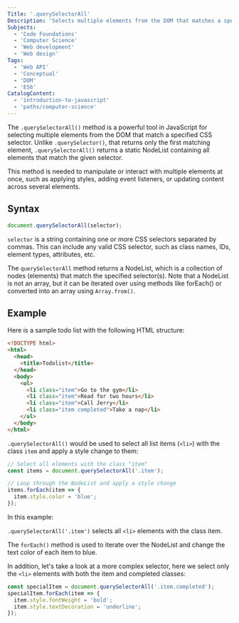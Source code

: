 ```yaml
---
Title: '.querySelectorAll'
Description: 'Selects multiple elements from the DOM that matches a specific CSS selector.'
Subjects:
  - 'Code Foundations'
  - 'Computer Science'
  - 'Web development'
  - 'Web design'
Tags:
  - 'Web API'
  - 'Conceptual'
  - 'DOM'
  - 'ES6'
CatalogContent:
  - 'introduction-to-javascript'
  - 'paths/computer-science'
---
```


The `.querySelectorAll()` method is a powerful tool in JavaScript for selecting multiple elements from the DOM that match a specified CSS selector. Unlike `.querySelector()`, that returns only the first matching element, `.querySelectorAll()` returns a static NodeList containing all elements that match the given selector.

This method is needed to manipulate or interact with multiple elements at once, such as applying styles, adding event listeners, or updating content across several elements.

## Syntax


```javascript
document.querySelectorAll(selector);
```

`selector` is a string containing one or more CSS selectors separated by commas. This can include any valid CSS selector, such as class names, IDs, element types, attributes, etc.


The `querySelectorAll` method returns a NodeList, which is a collection of nodes (elements) that match the specified selector(s). Note that a NodeList is not an array, but it can be iterated over using methods like forEach() or converted into an array using `Array.from()`.

## Example

Here is a sample todo list with the following HTML structure:

```html
<!DOCTYPE html>
<html>
  <head>
    <title>Todolist</title>
  </head>
  <body>
    <ul>
      <li class="item">Go to the gym</li>
      <li class="item">Read for two hours</li>
      <li class="item">Call Jerry</li>
      <li class="item completed">Take a nap</li>
    </ul>
  </body>
</html>
```
`.querySelectorAll()` would be used to select all list items (`<li>`) with the class `item` and apply a style change to them:

    
```javascript
// Select all elements with the class "item"
const items = document.querySelectorAll('.item');

// Loop through the NodeList and apply a style change
items.forEach(item => {
  item.style.color = 'blue';
});
```

In this example:

`.querySelectorAll('.item')` selects all `<li>` elements with the class item.

The `forEach()` method is used to iterate over the NodeList and change the text color of each item to blue.

In addition, let's take a look at a more complex selector, here we select only the `<li>` elements with both the item and completed classes:

```javascript
const specialItem = document.querySelectorAll('.item.completed');
specialItem.forEach(item => {
  item.style.fontWeight = 'bold';
  item.style.textDecoration = 'underline';
});
```
